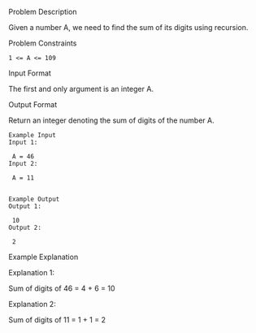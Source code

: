 Problem Description

Given a number A, we need to find the sum of its digits using recursion.


Problem Constraints
    
    1 <= A <= 109


Input Format

The first and only argument is an integer A.


Output Format

Return an integer denoting the sum of digits of the number A.


    Example Input
    Input 1:
    
     A = 46
    Input 2:
    
     A = 11
    
    
    Example Output
    Output 1:
    
     10
    Output 2:
    
     2


Example Explanation

Explanation 1:


 Sum of digits of 46 = 4 + 6 = 10

Explanation 2:

 Sum of digits of 11 = 1 + 1 = 2